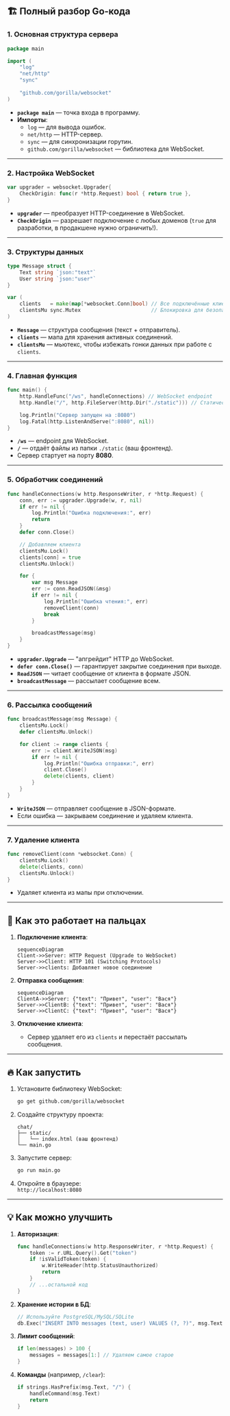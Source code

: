 ## 🏗 **Полный разбор Go-кода**

### 1. **Основная структура сервера**
```go
package main

import (
	"log"
	"net/http"
	"sync"
	
	"github.com/gorilla/websocket"
)
```
- **`package main`** — точка входа в программу.
- **Импорты**:
  - `log` — для вывода ошибок.
  - `net/http` — HTTP-сервер.
  - `sync` — для синхронизации горутин.
  - `github.com/gorilla/websocket` — библиотека для WebSocket.

---

### 2. **Настройка WebSocket**
```go
var upgrader = websocket.Upgrader{
	CheckOrigin: func(r *http.Request) bool { return true },
}
```
- **`upgrader`** — преобразует HTTP-соединение в WebSocket.
- **`CheckOrigin`** — разрешает подключение с любых доменов (`true` для разработки, в продакшене нужно ограничить!).

---

### 3. **Структуры данных**
```go
type Message struct {
	Text string `json:"text"`
	User string `json:"user"`
}

var (
	clients   = make(map[*websocket.Conn]bool) // Все подключённые клиенты
	clientsMu sync.Mutex                       // Блокировка для безопасного доступа к clients
)
```
- **`Message`** — структура сообщения (текст + отправитель).
- **`clients`** — мапа для хранения активных соединений.
- **`clientsMu`** — мьютекс, чтобы избежать гонки данных при работе с `clients`.

---

### 4. **Главная функция**
```go
func main() {
	http.HandleFunc("/ws", handleConnections) // WebSocket endpoint
	http.Handle("/", http.FileServer(http.Dir("./static"))) // Статические файлы

	log.Println("Сервер запущен на :8080")
	log.Fatal(http.ListenAndServe(":8080", nil))
}
```
- **`/ws`** — endpoint для WebSocket.
- **`/`** — отдаёт файлы из папки `./static` (ваш фронтенд).
- Сервер стартует на порту **8080**.

---

### 5. **Обработчик соединений**
```go
func handleConnections(w http.ResponseWriter, r *http.Request) {
	conn, err := upgrader.Upgrade(w, r, nil)
	if err != nil {
		log.Println("Ошибка подключения:", err)
		return
	}
	defer conn.Close()

	// Добавляем клиента
	clientsMu.Lock()
	clients[conn] = true
	clientsMu.Unlock()

	for {
		var msg Message
		err := conn.ReadJSON(&msg)
		if err != nil {
			log.Println("Ошибка чтения:", err)
			removeClient(conn)
			break
		}

		broadcastMessage(msg)
	}
}
```
- **`upgrader.Upgrade`** — "апгрейдит" HTTP до WebSocket.
- **`defer conn.Close()`** — гарантирует закрытие соединения при выходе.
- **`ReadJSON`** — читает сообщение от клиента в формате JSON.
- **`broadcastMessage`** — рассылает сообщение всем.

---

### 6. **Рассылка сообщений**
```go
func broadcastMessage(msg Message) {
	clientsMu.Lock()
	defer clientsMu.Unlock()

	for client := range clients {
		err := client.WriteJSON(msg)
		if err != nil {
			log.Println("Ошибка отправки:", err)
			client.Close()
			delete(clients, client)
		}
	}
}
```
- **`WriteJSON`** — отправляет сообщение в JSON-формате.
- Если ошибка — закрываем соединение и удаляем клиента.

---

### 7. **Удаление клиента**
```go
func removeClient(conn *websocket.Conn) {
	clientsMu.Lock()
	delete(clients, conn)
	clientsMu.Unlock()
}
```
- Удаляет клиента из мапы при отключении.

---

## 🧠 **Как это работает на пальцах**
1. **Подключение клиента**:
   ```mermaid
   sequenceDiagram
   Client->>Server: HTTP Request (Upgrade to WebSocket)
   Server->>Client: HTTP 101 (Switching Protocols)
   Server->>clients: Добавляет новое соединение
   ```

2. **Отправка сообщения**:
   ```mermaid
   sequenceDiagram
   ClientA->>Server: {"text": "Привет", "user": "Вася"}
   Server->>ClientB: {"text": "Привет", "user": "Вася"}
   Server->>ClientC: {"text": "Привет", "user": "Вася"}
   ```

3. **Отключение клиента**:
   - Сервер удаляет его из `clients` и перестаёт рассылать сообщения.

---

## 🔥 **Как запустить**
1. Установите библиотеку WebSocket:
   ```bash
   go get github.com/gorilla/websocket
   ```

2. Создайте структуру проекта:
   ```
   chat/
   ├── static/
   │   └── index.html (ваш фронтенд)
   └── main.go
   ```

3. Запустите сервер:
   ```bash
   go run main.go
   ```

4. Откройте в браузере:  
   `http://localhost:8080`

---

## 💡 **Как можно улучшить**
1. **Авторизация**:
   ```go
   func handleConnections(w http.ResponseWriter, r *http.Request) {
       token := r.URL.Query().Get("token")
       if !isValidToken(token) {
           w.WriteHeader(http.StatusUnauthorized)
           return
       }
       // ...остальной код
   }
   ```

2. **Хранение истории в БД**:
   ```go
   // Используйте PostgreSQL/MySQL/SQLite
   db.Exec("INSERT INTO messages (text, user) VALUES (?, ?)", msg.Text, msg.User)
   ```

3. **Лимит сообщений**:
   ```go
   if len(messages) > 100 {
       messages = messages[1:] // Удаляем самое старое
   }
   ```

4. **Команды** (например, `/clear`):
   ```go
   if strings.HasPrefix(msg.Text, "/") {
       handleCommand(msg.Text)
       return
   }
   ```